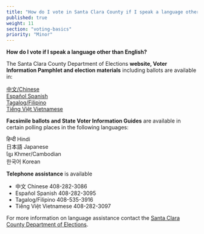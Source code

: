 ```yaml
---
title: "How do I vote in Santa Clara County if I speak a language other than English?"
published: true
weight: 11
section: "voting-basics"
priority: "Minor"
---
```


**How do I vote if I speak a language other than English?**  

The Santa Clara County Department of Elections **website, Voter Information Pamphlet and election materials** including ballots are available in:  

[中文/Chinese](https://www.sccgov.org/sites/rov/Chinese/Pages/default.aspx)  
[Español  Spanish](https://www.sccgov.org/sites/rov/Spanish/Pages/default.aspx)  
[Tagalog/Filipino](https://www.sccgov.org/sites/rov/Tagalog/Pages/default.aspx)  
[Tiếng Việt  Vietnamese](https://www.sccgov.org/sites/rov/Vietnamese/Pages/default.aspx)  

**Facsimile ballots and State Voter Information Guides** are available in certain polling places in the following languages:  

हिन्दी  Hindi  
日本語  Japanese  
ខ្មែរ  Khmer/Cambodian  
한국어  Korean  

**Telephone assistance** is available  
- 中文  Chinese  	408-282-3086  
- Español  Spanish 	408-282-3095  
- Tagalog/Filipino 	408-535-3916  
- Tiếng Việt  Vietnamese	408-282-3097  

For more information on language assistance contact the [Santa Clara County Department of Elections](http://sfgov.org/elections/multilingual-voter-services).  
